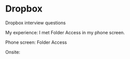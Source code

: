 # Dropbox
Dropbox interview questions

My experience:
I met Folder Access in my phone screen.

Phone screen:
Folder Access

Onsite:



